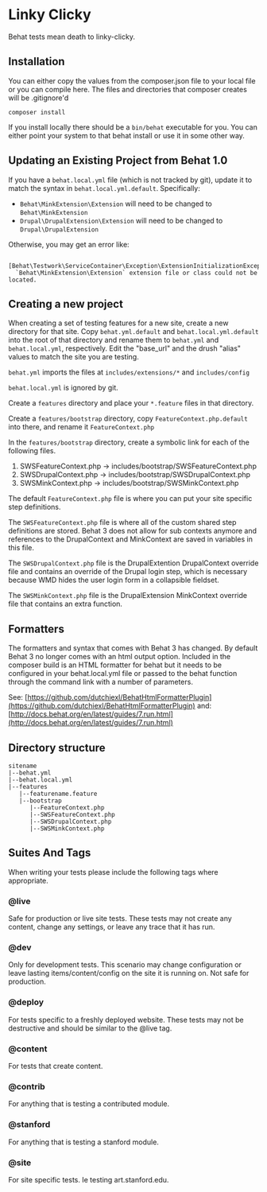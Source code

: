 Linky Clicky
============

Behat tests mean death to linky-clicky.

Installation
-------------

You can either copy the values from the composer.json file to your local file or
you can compile here. The files and directories that composer creates will be
.gitignore'd

`composer install`

If you install locally there should be a `bin/behat` executable for you. You can
either point your system to that behat install or use it in some other way.

Updating an Existing Project from Behat 1.0
----------------------------------------------------------
If you have a `behat.local.yml` file (which is not tracked by git), update it to match the syntax in `behat.local.yml.default`. Specifically:

* `Behat\MinkExtension\Extension` will need to be changed to `Behat\MinkExtension`
* `Drupal\DrupalExtension\Extension` will need to be changed to `Drupal\DrupalExtension`

Otherwise, you may get an error like:

      [Behat\Testwork\ServiceContainer\Exception\ExtensionInitializationException]
      `Behat\MinkExtension\Extension` extension file or class could not be located. 

Creating a new project
----------------------------

When creating a set of testing features for a new site, create a new directory for that site. Copy `behat.yml.default` and `behat.local.yml.default` into the root of that directory and rename them to `behat.yml` and `behat.local.yml`, respectively. Edit the "base_url" and the drush "alias" values to match the site you are testing.

`behat.yml` imports the files at `includes/extensions/*` and `includes/config`

`behat.local.yml` is ignored by git.

Create a `features` directory and place your `*.feature` files in that directory.

Create a `features/bootstrap` directory, copy `FeatureContext.php.default` into there, and rename it `FeatureContext.php`

In the `features/bootstrap` directory, create a symbolic link for each of the following files.
  1. SWSFeatureContext.php -> includes/bootstrap/SWSFeatureContext.php
  2. SWSDrupalContext.php -> includes/bootstrap/SWSDrupalContext.php
  3. SWSMinkContext.php -> includes/bootstrap/SWSMinkContext.php

The default `FeatureContext.php` file is where you can put your site specific step definitions.

The `SWSFeatureContext.php` file is where all of the custom shared step definitions are stored. Behat 3 does not allow for sub contexts anymore and references to the DrupalContext and MinkContext are saved in variables in this file.

The `SWSDrupalContext.php` file is the DrupalExtention DrupalContext override file and contains an override of the Drupal login step, which is necessary because WMD hides the user login form in a collapsible fieldset.

The `SWSMinkContext.php` file is the DrupalExtension MinkContext override file that contains an extra function.

Formatters
----------------------------

The formatters and syntax that comes with Behat 3 has changed. By default Behat 3 no longer comes with an html output option.
Included in the composer build is an HTML formatter for behat but it needs to be configured in your behat.local.yml file or
passed to the behat function through the command link with a number of parameters.

See: [https://github.com/dutchiexl/BehatHtmlFormatterPlugin](https://github.com/dutchiexl/BehatHtmlFormatterPlugin)
and: [http://docs.behat.org/en/latest/guides/7.run.html](http://docs.behat.org/en/latest/guides/7.run.html)

Directory structure
-------------------

    sitename
    |--behat.yml
    |--behat.local.yml
    |--features
       |--featurename.feature
       |--bootstrap
          |--FeatureContext.php
          |--SWSFeatureContext.php
          |--SWSDrupalContext.php
          |--SWSMinkContext.php



Suites And Tags
------------------------------

When writing your tests please include the following tags where appropriate.

### @live
Safe for production or live site tests. These tests may not create any content, change any settings, or leave any trace that it has run.

### @dev
Only for development tests. This scenario may change configuration or leave lasting items/content/config on the site it is running on. Not safe for production.

### @deploy
For tests specific to a freshly deployed website. These tests may not be destructive and should be similar to the @live tag.

### @content
For tests that create content.

### @contrib
For anything that is testing a contributed module.

### @stanford
For anything that is testing a stanford module.

### @site
For site specific tests. Ie testing art.stanford.edu.
